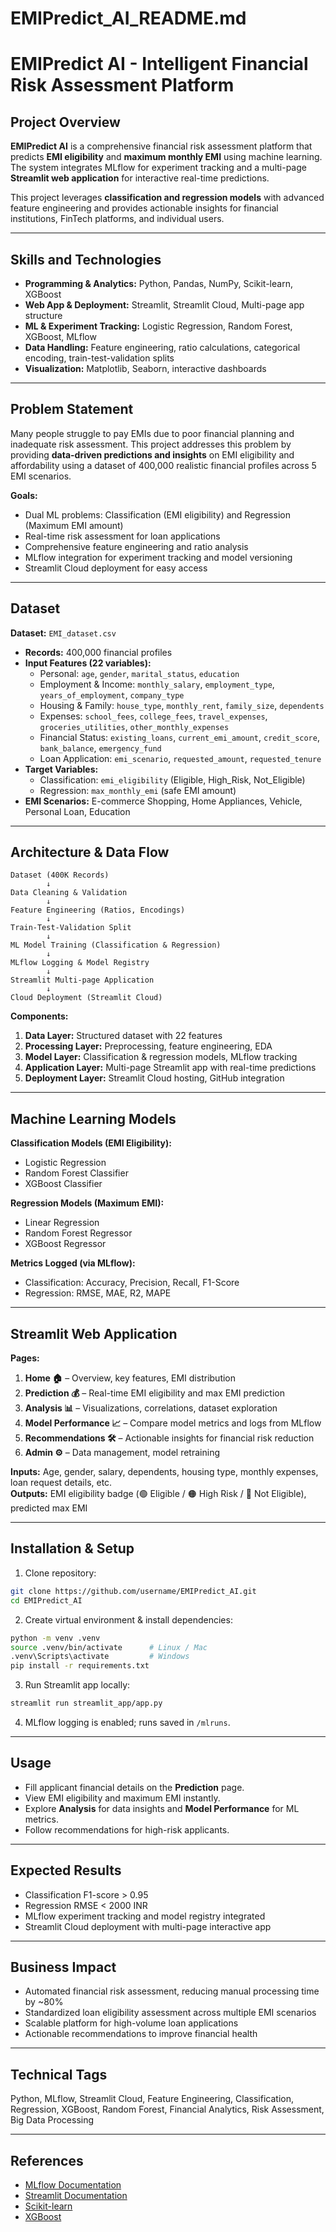 # EMIPredict_AI_README.md

# EMIPredict AI - Intelligent Financial Risk Assessment Platform

## Project Overview
**EMIPredict AI** is a comprehensive financial risk assessment platform that predicts **EMI eligibility** and **maximum monthly EMI** using machine learning. The system integrates MLflow for experiment tracking and a multi-page **Streamlit web application** for interactive real-time predictions.

This project leverages **classification and regression models** with advanced feature engineering and provides actionable insights for financial institutions, FinTech platforms, and individual users.

---

## Skills and Technologies
- **Programming & Analytics:** Python, Pandas, NumPy, Scikit-learn, XGBoost  
- **Web App & Deployment:** Streamlit, Streamlit Cloud, Multi-page app structure  
- **ML & Experiment Tracking:** Logistic Regression, Random Forest, XGBoost, MLflow  
- **Data Handling:** Feature engineering, ratio calculations, categorical encoding, train-test-validation splits  
- **Visualization:** Matplotlib, Seaborn, interactive dashboards  

---

## Problem Statement
Many people struggle to pay EMIs due to poor financial planning and inadequate risk assessment. This project addresses this problem by providing **data-driven predictions and insights** on EMI eligibility and affordability using a dataset of 400,000 realistic financial profiles across 5 EMI scenarios.

**Goals:**
- Dual ML problems: Classification (EMI eligibility) and Regression (Maximum EMI amount)  
- Real-time risk assessment for loan applications  
- Comprehensive feature engineering and ratio analysis  
- MLflow integration for experiment tracking and model versioning  
- Streamlit Cloud deployment for easy access  

---

## Dataset
**Dataset:** `EMI_dataset.csv`  

- **Records:** 400,000 financial profiles  
- **Input Features (22 variables):**
  - Personal: `age`, `gender`, `marital_status`, `education`
  - Employment & Income: `monthly_salary`, `employment_type`, `years_of_employment`, `company_type`
  - Housing & Family: `house_type`, `monthly_rent`, `family_size`, `dependents`
  - Expenses: `school_fees`, `college_fees`, `travel_expenses`, `groceries_utilities`, `other_monthly_expenses`
  - Financial Status: `existing_loans`, `current_emi_amount`, `credit_score`, `bank_balance`, `emergency_fund`
  - Loan Application: `emi_scenario`, `requested_amount`, `requested_tenure`
- **Target Variables:**
  - Classification: `emi_eligibility` (Eligible, High_Risk, Not_Eligible)  
  - Regression: `max_monthly_emi` (safe EMI amount)  
- **EMI Scenarios:** E-commerce Shopping, Home Appliances, Vehicle, Personal Loan, Education  

---

## Architecture & Data Flow

```
Dataset (400K Records)
        ↓
Data Cleaning & Validation
        ↓
Feature Engineering (Ratios, Encodings)
        ↓
Train-Test-Validation Split
        ↓
ML Model Training (Classification & Regression)
        ↓
MLflow Logging & Model Registry
        ↓
Streamlit Multi-page Application
        ↓
Cloud Deployment (Streamlit Cloud)
```

**Components:**
1. **Data Layer:** Structured dataset with 22 features  
2. **Processing Layer:** Preprocessing, feature engineering, EDA  
3. **Model Layer:** Classification & regression models, MLflow tracking  
4. **Application Layer:** Multi-page Streamlit app with real-time predictions  
5. **Deployment Layer:** Streamlit Cloud hosting, GitHub integration  

---

## Machine Learning Models
**Classification Models (EMI Eligibility):**
- Logistic Regression  
- Random Forest Classifier  
- XGBoost Classifier  

**Regression Models (Maximum EMI):**
- Linear Regression  
- Random Forest Regressor  
- XGBoost Regressor  

**Metrics Logged (via MLflow):**
- Classification: Accuracy, Precision, Recall, F1-Score  
- Regression: RMSE, MAE, R2, MAPE  

---

## Streamlit Web Application
**Pages:**
1. **Home 🏠** – Overview, key features, EMI distribution  
2. **Prediction 💰** – Real-time EMI eligibility and max EMI prediction  
3. **Analysis 📊** – Visualizations, correlations, dataset exploration  
4. **Model Performance 📈** – Compare model metrics and logs from MLflow  
5. **Recommendations 🛠** – Actionable insights for financial risk reduction  
6. **Admin ⚙️** – Data management, model retraining  

**Inputs:** Age, gender, salary, dependents, housing type, monthly expenses, loan request details, etc.  
**Outputs:** EMI eligibility badge (🟢 Eligible / 🟠 High Risk / 🔴 Not Eligible), predicted max EMI  

---

## Installation & Setup

1. Clone repository:
```bash
git clone https://github.com/username/EMIPredict_AI.git
cd EMIPredict_AI
```

2. Create virtual environment & install dependencies:
```bash
python -m venv .venv
source .venv/bin/activate      # Linux / Mac
.venv\Scripts\activate         # Windows
pip install -r requirements.txt
```

3. Run Streamlit app locally:
```bash
streamlit run streamlit_app/app.py
```

4. MLflow logging is enabled; runs saved in `/mlruns`.  

---

## Usage
- Fill applicant financial details on the **Prediction** page.  
- View EMI eligibility and maximum EMI instantly.  
- Explore **Analysis** for data insights and **Model Performance** for ML metrics.  
- Follow recommendations for high-risk applicants.  

---

## Expected Results
- Classification F1-score > 0.95  
- Regression RMSE < 2000 INR  
- MLflow experiment tracking and model registry integrated  
- Streamlit Cloud deployment with multi-page interactive app  

---

## Business Impact
- Automated financial risk assessment, reducing manual processing time by ~80%  
- Standardized loan eligibility assessment across multiple EMI scenarios  
- Scalable platform for high-volume loan applications  
- Actionable recommendations to improve financial health  

---

## Technical Tags
Python, MLflow, Streamlit Cloud, Feature Engineering, Classification, Regression, XGBoost, Random Forest, Financial Analytics, Risk Assessment, Big Data Processing  

---

## References
- [MLflow Documentation](https://mlflow.org/docs/latest/index.html)  
- [Streamlit Documentation](https://docs.streamlit.io/)  
- [Scikit-learn](https://scikit-learn.org/stable/)  
- [XGBoost](https://xgboost.readthedocs.io/en/stable/)

